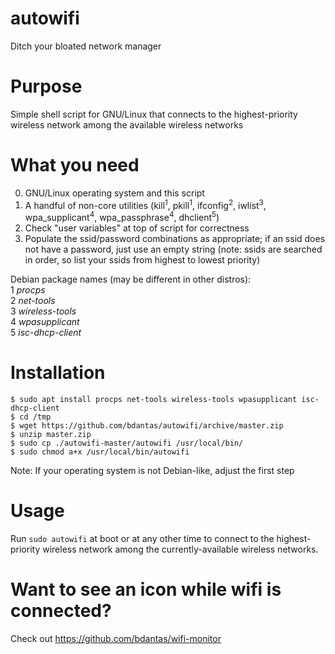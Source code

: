 # autowifi
Ditch your bloated network manager

# Purpose
Simple shell script for GNU/Linux that connects to the highest-priority wireless network among the available wireless networks

# What you need
0. GNU/Linux operating system and this script
1. A handful of non-core utilities (kill<sup>1</sup>, pkill<sup>1</sup>, ifconfig<sup>2</sup>, iwlist<sup>3</sup>, wpa_supplicant<sup>4</sup>, wpa_passphrase<sup>4</sup>, dhclient<sup>5</sup>)
2. Check "user variables" at top of script for correctness
3. Populate the ssid/password combinations as appropriate; if an ssid does not have a password, just use an empty string (note: ssids are searched in order, so list your ssids from highest to lowest priority)

Debian package names (may be different in other distros):  
1 *procps*  
2 *net-tools*  
3 *wireless-tools*  
4 *wpasupplicant*  
5 *isc-dhcp-client*  

# Installation
```
$ sudo apt install procps net-tools wireless-tools wpasupplicant isc-dhcp-client
$ cd /tmp
$ wget https://github.com/bdantas/autowifi/archive/master.zip
$ unzip master.zip
$ sudo cp ./autowifi-master/autowifi /usr/local/bin/
$ sudo chmod a+x /usr/local/bin/autowifi
```
Note: If your operating system is not Debian-like, adjust the first step

# Usage
Run `sudo autowifi` at boot or at any other time to connect to the highest-priority wireless network among the currently-available wireless networks.

# Want to see an icon while wifi is connected?
Check out https://github.com/bdantas/wifi-monitor
